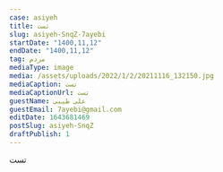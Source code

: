 ```yaml
--- 
case: asiyeh 
title: تست 
slug: asiyeh-SnqZ-7ayebi 
startDate: "1400,11,12" 
endDate: "1400,11,12" 
tag: مردم 
mediaType: image 
media: /assets/uploads/2022/1/2/20211116_132150.jpg 
mediaCaption: تست 
mediaCaptionUrl: تست 
guestName: علی طیبی 
guestEmail: 7ayebi@gmail.com 
editDate: 1643681469 
postSlug: asiyeh-SnqZ 
draftPublish: 1 
---
```

تست